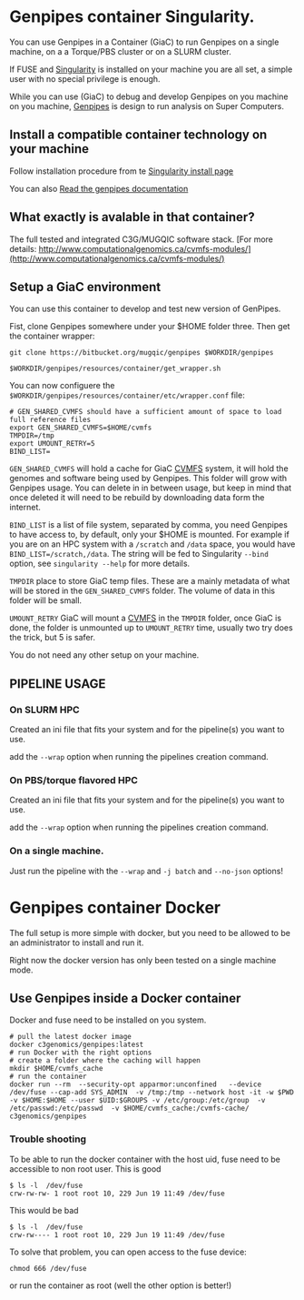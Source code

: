 # Genpipes container Singularity.

You can use Genpipes in a Container (GiaC) to run Genpipes on a single machine, on a a Torque/PBS cluster or on a SLURM cluster.

If FUSE and [Singularity](https://singularity.lbl.gov/index.html) is installed on your machine you are all set, a simple user with no special privilege is enough.

While you can use (GiaC) to debug and develop Genpipes on you machine on you machine, [Genpipes](https://bitbucket.org/mugqic/genpipes/src/master/README.md) is design to run analysis on Super Computers.  


## Install a compatible container technology on your machine
Follow installation procedure from te  [Singularity install page](https://sylabs.io/guides/3.5/admin-guide/installation.html)


You can also [Read the genpipes documentation](https://bitbucket.org/mugqic/genpipes)

## What exactly is avalable in that container?

The full tested and integrated C3G/MUGQIC software stack.
[For more details: http://www.computationalgenomics.ca/cvmfs-modules/](http://www.computationalgenomics.ca/cvmfs-modules/)


## Setup a GiaC environment

You can use this container to develop and test new version of GenPipes.

Fist, clone Genpipes somewhere under your $HOME folder three. Then get the container wrapper:

```
git clone https://bitbucket.org/mugqic/genpipes $WORKDIR/genpipes

$WORKDIR/genpipes/resources/container/get_wrapper.sh

```

You can now configuere the `$WORKDIR/genpipes/resources/container/etc/wrapper.conf` file:

```
# GEN_SHARED_CVMFS should have a sufficient amount of space to load full reference files
export GEN_SHARED_CVMFS=$HOME/cvmfs
TMPDIR=/tmp
export UMOUNT_RETRY=5
BIND_LIST=
```

`GEN_SHARED_CVMFS` will hold a cache for GiaC [CVMFS](https://cernvm.cern.ch/portal/filesystem) system, it will hold the genomes and software being used by Genpipes. This folder will grow with Genpipes usage. You can delete in in between usage, but keep in mind that once deleted it will need to be rebuild by downloading data form the internet.

`BIND_LIST` is a list of file system, separated by comma, you need Genpipes to have access to, by default, only your $HOME is mounted. For example if you are on an HPC system with a `/scratch` and `/data` space, you would have `BIND_LIST=/scratch,/data`. The string will be fed to Singularity `--bind` option, see `singularity --help` for more details.

`TMPDIR` place to store GiaC temp files. These are a mainly metadata of what will be stored in the `GEN_SHARED_CVMFS` folder. The volume of data in this folder will be small.

`UMOUNT_RETRY` GiaC will mount a [CVMFS](https://cernvm.cern.ch/portal/filesystem) in the `TMPDIR` folder, once GiaC is done, the folder is unmounted up to `UMOUNT_RETRY` time, usually two try does the trick, but 5 is safer.  


You do not need any other setup on your machine.

## PIPELINE USAGE

### On SLURM HPC

Created an ini file that fits your system and for the pipeline(s) you want to use.


add the `--wrap` option when running the pipelines creation command.

### On PBS/torque flavored HPC

Created an ini file that fits your system and for the pipeline(s) you want to use.

add the `--wrap` option when running the pipelines  creation command.


### On a single machine.

Just run the pipeline with the `--wrap` and `-j batch` and `--no-json` options!

# Genpipes container Docker

The full setup is more simple with docker, but you need to be allowed to be
an administrator to install and run it.

Right now the docker version has only been tested on a single machine mode.


## Use Genpipes inside a Docker container
Docker and fuse need to be installed on you system.

```
# pull the latest docker image
docker c3genomics/genpipes:latest
# run Docker with the right options
# create a folder where the caching will happen
mkdir $HOME/cvmfs_cache
# run the container
docker run --rm  --security-opt apparmor:unconfined   --device /dev/fuse --cap-add SYS_ADMIN  -v /tmp:/tmp --network host -it -w $PWD -v $HOME:$HOME --user $UID:$GROUPS -v /etc/group:/etc/group  -v /etc/passwd:/etc/passwd  -v $HOME/cvmfs_cache:/cvmfs-cache/ c3genomics/genpipes
```
### Trouble shooting
To be able to run the docker container with the host uid, fuse need to be
accessible to non root user.
This is good
```
$ ls -l  /dev/fuse
crw-rw-rw- 1 root root 10, 229 Jun 19 11:49 /dev/fuse
```
This would be bad
```
$ ls -l  /dev/fuse
crw-rw---- 1 root root 10, 229 Jun 19 11:49 /dev/fuse
```
To solve that problem, you can open access to the fuse device:

```
chmod 666 /dev/fuse
```
or run the container as root (well the other option is better!)
